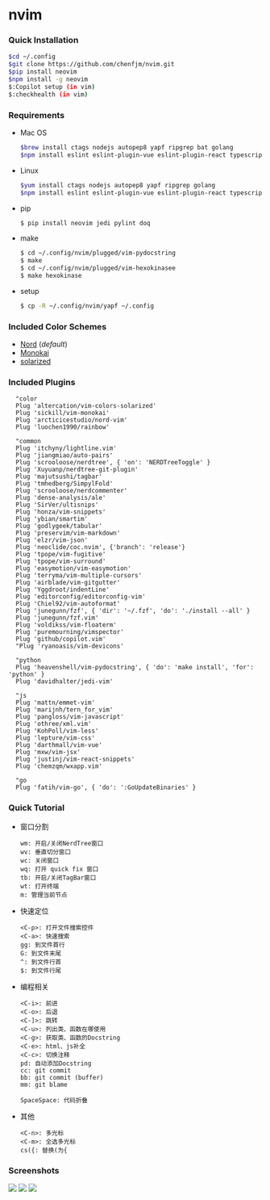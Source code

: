 
nvim
=========

### Quick Installation  

  ```bash
  $cd ~/.config
  $git clone https://github.com/chenfjm/nvim.git
  $pip install neovim
  $npm install -g neovim
  $:Copilot setup (in vim)
  $:checkhealth (in vim)
  ```

### Requirements  

- Mac OS

  ```bash
  $brew install ctags nodejs autopep8 yapf ripgrep bat golang
  $npm install eslint eslint-plugin-vue eslint-plugin-react typescript -g  
  ```


- Linux    

  ```bash
  $yum install ctags nodejs autopep8 yapf ripgrep golang
  $npm install eslint eslint-plugin-vue eslint-plugin-react typescript -g
  ```

- pip

  ```bash
  $ pip install neovim jedi pylint doq
  ```
- make

  ```bash
  $ cd ~/.config/nvim/plugged/vim-pydocstring
  $ make
  $ cd ~/.config/nvim/plugged/vim-hexokinasee
  $ make hexokinase
  ```

- setup

  ```bash
  $ cp -R ~/.config/nvim/yapf ~/.config
  ```

### Included Color Schemes

- [Nord](https://github.com/arcticicestudio/nord-vim) (*default*)
- [Monokai](https://github.com/sickill/vim-monokai)
- [solarized](https://github.com/altercation/vim-colors-solarized)

### Included Plugins

  ```
	"color
	Plug 'altercation/vim-colors-solarized'
	Plug 'sickill/vim-monokai'
	Plug 'arcticicestudio/nord-vim'
	Plug 'luochen1990/rainbow'

	"common
	Plug 'itchyny/lightline.vim'
	Plug 'jiangmiao/auto-pairs'
	Plug 'scrooloose/nerdtree', { 'on': 'NERDTreeToggle' }
	Plug 'Xuyuanp/nerdtree-git-plugin'
	Plug 'majutsushi/tagbar'
	Plug 'tmhedberg/SimpylFold'
	Plug 'scrooloose/nerdcommenter'
	Plug 'dense-analysis/ale'
	Plug 'SirVer/ultisnips'
	Plug 'honza/vim-snippets'
	Plug 'ybian/smartim'
	Plug 'godlygeek/tabular'
	Plug 'preservim/vim-markdown'
	Plug 'elzr/vim-json'
	Plug 'neoclide/coc.nvim', {'branch': 'release'}
	Plug 'tpope/vim-fugitive'
	Plug 'tpope/vim-surround'
	Plug 'easymotion/vim-easymotion'
	Plug 'terryma/vim-multiple-cursors'
	Plug 'airblade/vim-gitgutter'
	Plug 'Yggdroot/indentLine'
	Plug 'editorconfig/editorconfig-vim'
	Plug 'Chiel92/vim-autoformat'
	Plug 'junegunn/fzf', { 'dir': '~/.fzf', 'do': './install --all' }
	Plug 'junegunn/fzf.vim'
	Plug 'voldikss/vim-floaterm'
	Plug 'puremourning/vimspector'
	Plug 'github/copilot.vim'
	"Plug 'ryanoasis/vim-devicons'

	"python
	Plug 'heavenshell/vim-pydocstring', { 'do': 'make install', 'for': 'python' }
	Plug 'davidhalter/jedi-vim'

	"js
	Plug 'mattn/emmet-vim'
	Plug 'marijnh/tern_for_vim'
	Plug 'pangloss/vim-javascript'
	Plug 'othree/xml.vim'
	Plug 'KohPoll/vim-less'
	Plug 'lepture/vim-css'
	Plug 'darthmall/vim-vue'
	Plug 'mxw/vim-jsx'
	Plug 'justinj/vim-react-snippets'
	Plug 'chemzqm/wxapp.vim'

	"go
	Plug 'fatih/vim-go', { 'do': ':GoUpdateBinaries' }
  ```

### Quick Tutorial

- 窗口分割

  ```
  wm: 开启/关闭NerdTree窗口
  wv: 垂直切分窗口
  wc: 关闭窗口
  wq: 打开 quick fix 窗口
  tb: 开启/关闭TagBar窗口
  wt: 打开终端
  m: 管理当前节点
  ```


- 快速定位

  ```
  <C-p>: 打开文件搜索控件
  <C-a>: 快速搜索
  gg: 到文件首行
  G: 到文件末尾
  ^: 到文件行首
  $: 到文件行尾
  ```

- 编程相关

  ```
  <C-i>: 前进
  <C-o>: 后退
  <C-]>: 跳转
  <C-u>: 列出类、函数在哪使用
  <C-g>: 获取类、函数的Docstring
  <C-e>: html、js补全
  <C-c>: 切换注释
  pd: 自动添加Docstring
  cc: git commit
  bb: git commit (buffer)
  mm: git blame
  
  SpaceSpace: 代码折叠
  ```

- 其他

  ```
  <C-n>: 多光标
  <C-m>: 全选多光标
  cs({: 替换(为{
  ```

### Screenshots

![](https://chenfjm.github.io/nvim/images/vim1.png)
![](https://chenfjm.github.io/nvim/images/vim2.png)
![](https://chenfjm.github.io/nvim/images/vim3.png)
